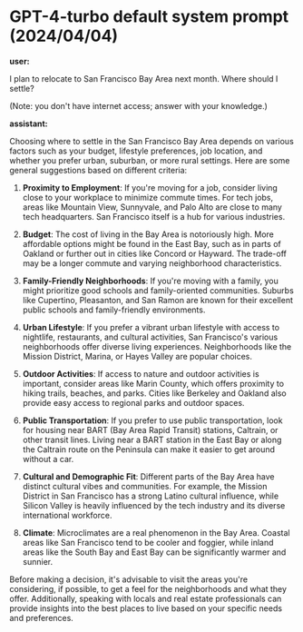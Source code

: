 # GPT-4-turbo default system prompt (2024/04/04)

**user:**

I plan to relocate to San Francisco Bay Area next month. Where should I settle?

(Note: you don't have internet access; answer with your knowledge.)

**assistant:**

Choosing where to settle in the San Francisco Bay Area depends on various factors such as your budget, lifestyle preferences, job location, and whether you prefer urban, suburban, or more rural settings. Here are some general suggestions based on different criteria:

1. **Proximity to Employment**: If you're moving for a job, consider living close to your workplace to minimize commute times. For tech jobs, areas like Mountain View, Sunnyvale, and Palo Alto are close to many tech headquarters. San Francisco itself is a hub for various industries.

2. **Budget**: The cost of living in the Bay Area is notoriously high. More affordable options might be found in the East Bay, such as in parts of Oakland or further out in cities like Concord or Hayward. The trade-off may be a longer commute and varying neighborhood characteristics.

3. **Family-Friendly Neighborhoods**: If you're moving with a family, you might prioritize good schools and family-oriented communities. Suburbs like Cupertino, Pleasanton, and San Ramon are known for their excellent public schools and family-friendly environments.

4. **Urban Lifestyle**: If you prefer a vibrant urban lifestyle with access to nightlife, restaurants, and cultural activities, San Francisco's various neighborhoods offer diverse living experiences. Neighborhoods like the Mission District, Marina, or Hayes Valley are popular choices.

5. **Outdoor Activities**: If access to nature and outdoor activities is important, consider areas like Marin County, which offers proximity to hiking trails, beaches, and parks. Cities like Berkeley and Oakland also provide easy access to regional parks and outdoor spaces.

6. **Public Transportation**: If you prefer to use public transportation, look for housing near BART (Bay Area Rapid Transit) stations, Caltrain, or other transit lines. Living near a BART station in the East Bay or along the Caltrain route on the Peninsula can make it easier to get around without a car.

7. **Cultural and Demographic Fit**: Different parts of the Bay Area have distinct cultural vibes and communities. For example, the Mission District in San Francisco has a strong Latino cultural influence, while Silicon Valley is heavily influenced by the tech industry and its diverse international workforce.

8. **Climate**: Microclimates are a real phenomenon in the Bay Area. Coastal areas like San Francisco tend to be cooler and foggier, while inland areas like the South Bay and East Bay can be significantly warmer and sunnier.

Before making a decision, it's advisable to visit the areas you're considering, if possible, to get a feel for the neighborhoods and what they offer. Additionally, speaking with locals and real estate professionals can provide insights into the best places to live based on your specific needs and preferences.
